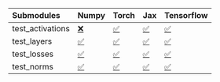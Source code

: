 | Submodules       | Numpy                                                                                                                           | Torch                                                                                                                           | Jax                                                                                                                             | Tensorflow                                                                                                                      |
|:-----------------|:--------------------------------------------------------------------------------------------------------------------------------|:--------------------------------------------------------------------------------------------------------------------------------|:--------------------------------------------------------------------------------------------------------------------------------|:--------------------------------------------------------------------------------------------------------------------------------|
| test_activations | <a href="https://github.com/unifyai/ivy/runs/8112053417?check_suite_focus=true" rel="noopener noreferrer" target="_blank">❌</a> | <a href="https://github.com/unifyai/ivy/runs/8112053882?check_suite_focus=true" rel="noopener noreferrer" target="_blank">✅</a> | <a href="https://github.com/unifyai/ivy/runs/8112054482?check_suite_focus=true" rel="noopener noreferrer" target="_blank">✅</a> | <a href="https://github.com/unifyai/ivy/runs/8112055075?check_suite_focus=true" rel="noopener noreferrer" target="_blank">✅</a> |
| test_layers      | <a href="https://github.com/unifyai/ivy/runs/8112053512?check_suite_focus=true" rel="noopener noreferrer" target="_blank">✅</a> | <a href="https://github.com/unifyai/ivy/runs/8112054006?check_suite_focus=true" rel="noopener noreferrer" target="_blank">✅</a> | <a href="https://github.com/unifyai/ivy/runs/8112054629?check_suite_focus=true" rel="noopener noreferrer" target="_blank">✅</a> | <a href="https://github.com/unifyai/ivy/runs/8112055173?check_suite_focus=true" rel="noopener noreferrer" target="_blank">✅</a> |
| test_losses      | <a href="https://github.com/unifyai/ivy/runs/8112053614?check_suite_focus=true" rel="noopener noreferrer" target="_blank">✅</a> | <a href="https://github.com/unifyai/ivy/runs/8112054149?check_suite_focus=true" rel="noopener noreferrer" target="_blank">✅</a> | <a href="https://github.com/unifyai/ivy/runs/8112054804?check_suite_focus=true" rel="noopener noreferrer" target="_blank">✅</a> | <a href="https://github.com/unifyai/ivy/runs/8112055280?check_suite_focus=true" rel="noopener noreferrer" target="_blank">✅</a> |
| test_norms       | <a href="https://github.com/unifyai/ivy/runs/8112053739?check_suite_focus=true" rel="noopener noreferrer" target="_blank">✅</a> | <a href="https://github.com/unifyai/ivy/runs/8112054290?check_suite_focus=true" rel="noopener noreferrer" target="_blank">✅</a> | <a href="https://github.com/unifyai/ivy/runs/8112054957?check_suite_focus=true" rel="noopener noreferrer" target="_blank">✅</a> | <a href="https://github.com/unifyai/ivy/runs/8112055380?check_suite_focus=true" rel="noopener noreferrer" target="_blank">✅</a> |